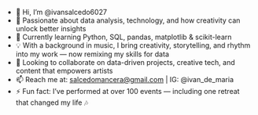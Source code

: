 - 👋 Hi, I’m @ivansalcedo6027  
- 👀 Passionate about data analysis, technology, and how creativity can unlock better insights  
- 🌱 Currently learning Python, SQL, pandas, matplotlib & scikit-learn  
- 💡 With a background in music, I bring creativity, storytelling, and rhythm into my work — now remixing my skills for data  
- 🤝 Looking to collaborate on data-driven projects, creative tech, and content that empowers artists  
- 📫 Reach me at: salcedomancera@gmail.com | IG: @ivan_de_maria  
- ⚡ Fun fact: I’ve performed at over 100 events — including one retreat that changed my life 🎶 

<!---
ivansalcedo6027/ivansalcedo6027 is a ✨ special ✨ repository because its `README.md` (this file) appears on your GitHub profile.
You can click the Preview link to take a look at your changes.
--->
